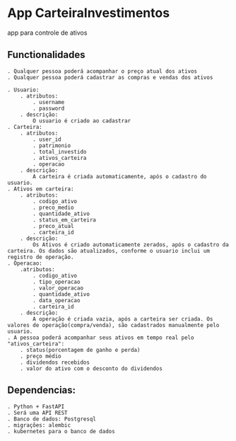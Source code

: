 # App CarteiraInvestimentos
app para controle de ativos

## Functionalidades
    . Qualquer pessoa poderá acompanhar o preço atual dos ativos
    . Qualquer pessoa poderá cadastrar as compras e vendas dos ativos
    
    . Usuario:
        . atributos:
            . username
            . password
        . descrição:
            O usuario é criado ao cadastrar
    . Carteira:
        . atributos:
            . user_id
            . patrimonio
            . total_investido
            . ativos_carteira
            . operacao
        . descrição:
            A carteira é criada automaticamente, após o cadastro do usuario.
    . Ativos em carteira:
        . atributos:
            . codigo_ativo
            . preco_medio
            . quantidade_ativo
            . status_em_carteira
            . preco_atual
            . carteira_id
        . descrição:
            Os Ativos é criado automaticamente zerados, após o cadastro da carteira. Os dados são atualizados, conforme o usuario inclui um registro de operação.
    . Operacao:
        .atributos:
            . codigo_ativo
            . tipo_operacao
            . valor_operacao
            . quantidade_ativo
            . data_operacao
            . carteira_id
        . descrição:
            A operação é criada vazia, após a carteira ser criada. Os valores de operação(compra/venda), são cadastrados manualmente pelo usuario.
    . A pessoa poderá acompanhar seus ativos em tempo real pelo "ativos_carteira":
        . status(porcentagem de ganho e perda)
        . preço médio
        . dividendos recebidos
        . valor do ativo com o desconto do dividendos


## Dependencias:
    . Python + FastAPI
    . Será uma API REST
    . Banco de dados: Postgresql
    . migrações: alembic
    . kubernetes para o banco de dados
